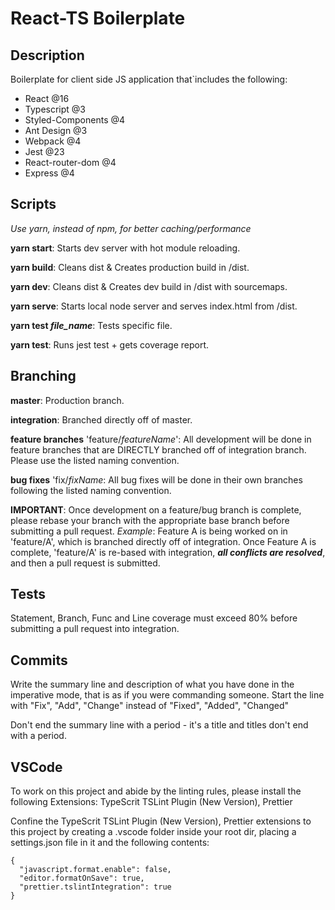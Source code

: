# React-TS Boilerplate

## Description

Boilerplate for client side JS application that`includes the following:

- React @16
- Typescript @3
- Styled-Components @4
- Ant Design @3
- Webpack @4
- Jest @23
- React-router-dom @4
- Express @4

## Scripts

_Use yarn, instead of npm, for better caching/performance_

**yarn start**: Starts dev server with hot module reloading.

**yarn build**: Cleans dist & Creates production build in /dist.

**yarn dev**: Cleans dist & Creates dev build in /dist with sourcemaps.

**yarn serve**: Starts local node server and serves index.html from /dist.

**yarn test _file_name_**: Tests specific file.

**yarn test**: Runs jest test + gets coverage report.

## Branching

**master**: Production branch.

**integration**: Branched directly off of master.

**feature branches** 'feature/_featureName_': All development will be done in feature branches that are DIRECTLY branched off of integration branch. Please use the listed naming convention.

**bug fixes** 'fix/_fixName_: All bug fixes will be done in their own branches following the listed naming convention.

**IMPORTANT**: Once development on a feature/bug branch is complete, please rebase your branch with the appropriate base branch before submitting a pull request. _Example_: Feature A is being worked on in 'feature/A', which is branched directly off of integration. Once Feature A is complete, 'feature/A' is re-based with integration, **_all conflicts are resolved_**, and then a pull request is submitted.

## Tests

Statement, Branch, Func and Line coverage must exceed 80% before submitting a pull request into integration.

## Commits

Write the summary line and description of what you have done in the imperative mode, that is as if you were commanding someone. Start the line with "Fix", "Add", "Change" instead of "Fixed", "Added", "Changed"

Don't end the summary line with a period - it's a title and titles don't end with a period.

## VSCode

To work on this project and abide by the linting rules, please install the following Extensions: TypeScrit TSLint Plugin (New Version), Prettier

Confine the TypeScrit TSLint Plugin (New Version), Prettier extensions to this project by creating a .vscode folder inside your root dir, placing a settings.json file in it and the following contents:

```
{
  "javascript.format.enable": false,
  "editor.formatOnSave": true,
  "prettier.tslintIntegration": true
}
```

